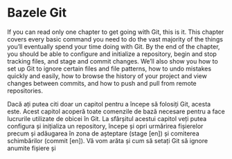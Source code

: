 # Bazele Git #

If you can read only one chapter to get going with Git, this is it. This chapter covers every basic command you need to do the vast majority of the things you’ll eventually spend your time doing with Git. By the end of the chapter, you should be able to configure and initialize a repository, begin and stop tracking files, and stage and commit changes. We’ll also show you how to set up Git to ignore certain files and file patterns, how to undo mistakes quickly and easily, how to browse the history of your project and view changes between commits, and how to push and pull from remote repositories.

Dacă ați putea citi doar un capitol pentru a începe să folosiți Git, acesta este. Acest capitol acoperă toate comenzile de bază necesare pentru a face lucrurile utilizate de obicei în Git. La sfârșitul acestui capitol veți putea configura și inițializa un repository, începe și opri urmărirea fișierelor precum și adăugarea în zona de așteptare (stage [en]) și comiterea schimbărilor (commit [en]). Vă vom arăta și cum să setați Git să ignore anumite fișiere și 